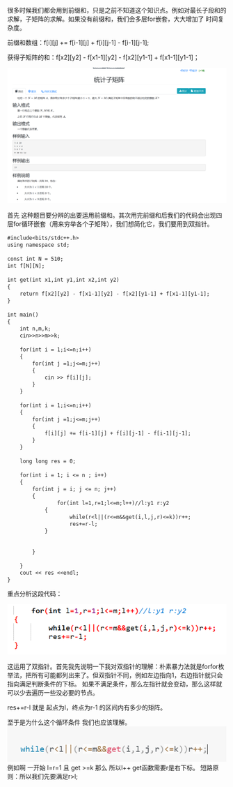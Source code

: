 
很多时候我们都会用到前缀和，只是之前不知道这个知识点。例如对最长子段和的求解，子矩阵的求解。如果没有前缀和，我们会多层for嵌套，大大增加了 时间复杂度。

前缀和数组：f[i][j] += f[i-1][j] + f[i][j-1] - f[i-1][j-1];

获得子矩阵的和：f[x2][y2] - f[x1-1][y2] - f[x2][y1-1] + f[x1-1][y1-1]；


![](attachments/最大子矩阵和_image_0.png)



首先 这种题目要分辨的出要运用前缀和。其次用完前缀和后我们的代码会出现四层for循环嵌套（用来穷举各个子矩阵），我们想简化它，我们要用到双指针。

```
#include<bits/stdc++.h>
using namespace std;

const int N = 510;
int f[N][N];

int get(int x1,int y1,int x2,int y2)
{
	return f[x2][y2] - f[x1-1][y2] - f[x2][y1-1] + f[x1-1][y1-1];
}

int main()
{
	int n,m,k;
	cin>>n>>m>>k;
	
	for(int i = 1;i<=n;i++)
	{
		for(int j =1;j<=m;j++)
		{
			cin >> f[i][j];
		}
	}
	
	for(int i = 1;i<=n;i++)
	{
		for(int j =1;j<=m;j++)
		{
			f[i][j] += f[i-1][j] + f[i][j-1] - f[i-1][j-1];
		}
	}

	long long res = 0;
	
	for(int i = 1; i <= n ; i++)
	{
		for(int j = i; j <= n; j++)
		{
				for(int l=1,r=1;l<=m;l++)//l:y1 r:y2
			{
					while(r<l||(r<=m&&get(i,l,j,r)<=k))r++;
					res+=r-l;
			}

				  
		}
		
	}
	cout << res <<endl;
}
```

重点分析这段代码：

![](attachments/最大子矩阵和_image_1.png)

这运用了双指针。首先我先说明一下我对双指针的理解：朴素暴力法就是forfor枚举法，把所有可能都列出来了。但双指针不同，例如左边指向1，右边指针就只会指向满足判断条件的下标。 如果不满足条件，那么左指针就会变动，那么这样就可以少去遍历一些没必要的节点。

res+=r-l 就是 起点为l，终点为r-1 的区间内有多少的矩阵。

至于是为什么这个循环条件 我们也应该理解。
![](attachments/最大子矩阵和_image_2.png)
例如啊 一开始 l=r=1 且 get >=k 那么 所以l++  get函数需要r是右下标。  短路原则：所以我们先要满足r>l;
